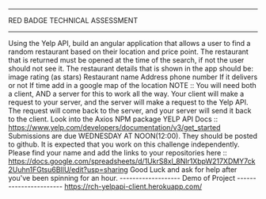 **************************
RED BADGE TECHNICAL ASSESSMENT
**************************
Using the Yelp API, build an angular application that allows a user to find a random restaurant based on their location and price point. The restaurant that is returned must be opened at the time of the search, if not the user should not see it.
The restaurant details that is shown in the app should be:
image
rating (as stars)
Restaurant name 
Address
phone number 
If it delivers or not
If time add in a google map of the location 
NOTE :: You will need both a client, AND a server for this to work all the way. Your client will make a request to your server, and the server will make a request to the Yelp API. The request will come back to the server, and your server will send it back to the client.
Look into the Axios NPM package
YELP API Docs :: https://www.yelp.com/developers/documentation/v3/get_started
Submissions are due WEDNESDAY AT NOON(12:00). They should be posted to github. It is expected that you work on this challenge independently.
Please find your name and add the links to your repositories here ::  https://docs.google.com/spreadsheets/d/1UkrS8xl_8Nlr1XbpW217XDMY7ck2Uuhn1FGtsu6BlIU/edit?usp=sharing
Good Luck and ask for help after you've been spinning for an hour.
------------------- Demo of Project -----------------------
https://rch-yelpapi-client.herokuapp.com/